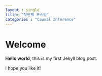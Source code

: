 ```yaml
---
layout : single 
title: "첫번째 포스팅"
categories : "Causal Inference"
---
```


# Welcome

**Hello world**, this is my first Jekyll blog post.

I hope you like it!
